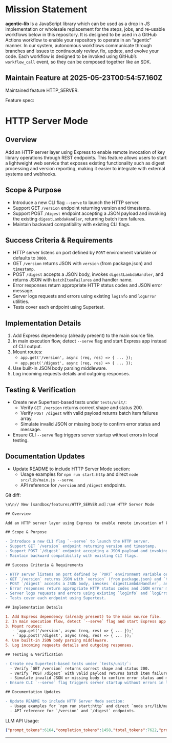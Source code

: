 # Mission Statement

**agentic‑lib** Is a JavaScript library which can be used as a drop in JS implementation or wholesale replacement for 
the steps, jobs, and re-usable workflows below in this repository. It is designed to be used in a GitHub Actions 
workflow to enable your repository to operate in an “agentic” manner. In our system, autonomous workflows communicate
through branches and issues to continuously review, fix, update, and evolve your code. Each workflow is designed to be
invoked using GitHub’s `workflow_call` event, so they can be composed together like an SDK.
## Maintain Feature at 2025-05-23T00:54:57.160Z

Maintained feature HTTP_SERVER.

Feature spec:

# HTTP Server Mode

## Overview

Add an HTTP server layer using Express to enable remote invocation of key library operations through REST endpoints. This feature allows users to start a lightweight web service that exposes existing functionality such as digest processing and version reporting, making it easier to integrate with external systems and webhooks.

## Scope & Purpose

- Introduce a new CLI flag `--serve` to launch the HTTP server.
- Support GET `/version` endpoint returning version and timestamp.
- Support POST `/digest` endpoint accepting a JSON payload and invoking the existing `digestLambdaHandler`, returning batch item failures.
- Maintain backward compatibility with existing CLI flags.

## Success Criteria & Requirements

- HTTP server listens on port defined by `PORT` environment variable or defaults to `3000`.
- GET `/version` returns JSON with `version` (from package.json) and `timestamp`.
- POST `/digest` accepts a JSON body, invokes `digestLambdaHandler`, and returns JSON with `batchItemFailures` and handler name.
- Error responses return appropriate HTTP status codes and JSON error message.
- Server logs requests and errors using existing `logInfo` and `logError` utilities.
- Tests cover each endpoint using Supertest.

## Implementation Details

1. Add Express dependency (already present) to the main source file.
2. In main execution flow, detect `--serve` flag and start Express app instead of CLI output.
3. Mount routes:
   - `app.get('/version', async (req, res) => { ... });`
   - `app.post('/digest', async (req, res) => { ... });`
4. Use built-in JSON body parsing middleware.
5. Log incoming requests details and outgoing responses.

## Testing & Verification

- Create new Supertest-based tests under `tests/unit/`:
  - Verify `GET /version` returns correct shape and status 200.
  - Verify `POST /digest` with valid payload returns batch item failures array.
  - Simulate invalid JSON or missing body to confirm error status and message.
- Ensure CLI `--serve` flag triggers server startup without errors in local testing.

## Documentation Updates

- Update README to include HTTP Server Mode section:
  - Usage examples for `npm run start:http` and direct `node src/lib/main.js --serve`.
  - API reference for `/version` and `/digest` endpoints.


Git diff:

```diff
\n\n// New [sandbox/features/HTTP_SERVER.md]:\n# HTTP Server Mode

## Overview

Add an HTTP server layer using Express to enable remote invocation of key library operations through REST endpoints. This feature allows users to start a lightweight web service that exposes existing functionality such as digest processing and version reporting, making it easier to integrate with external systems and webhooks.

## Scope & Purpose

- Introduce a new CLI flag `--serve` to launch the HTTP server.
- Support GET `/version` endpoint returning version and timestamp.
- Support POST `/digest` endpoint accepting a JSON payload and invoking the existing `digestLambdaHandler`, returning batch item failures.
- Maintain backward compatibility with existing CLI flags.

## Success Criteria & Requirements

- HTTP server listens on port defined by `PORT` environment variable or defaults to `3000`.
- GET `/version` returns JSON with `version` (from package.json) and `timestamp`.
- POST `/digest` accepts a JSON body, invokes `digestLambdaHandler`, and returns JSON with `batchItemFailures` and handler name.
- Error responses return appropriate HTTP status codes and JSON error message.
- Server logs requests and errors using existing `logInfo` and `logError` utilities.
- Tests cover each endpoint using Supertest.

## Implementation Details

1. Add Express dependency (already present) to the main source file.
2. In main execution flow, detect `--serve` flag and start Express app instead of CLI output.
3. Mount routes:
   - `app.get('/version', async (req, res) => { ... });`
   - `app.post('/digest', async (req, res) => { ... });`
4. Use built-in JSON body parsing middleware.
5. Log incoming requests details and outgoing responses.

## Testing & Verification

- Create new Supertest-based tests under `tests/unit/`:
  - Verify `GET /version` returns correct shape and status 200.
  - Verify `POST /digest` with valid payload returns batch item failures array.
  - Simulate invalid JSON or missing body to confirm error status and message.
- Ensure CLI `--serve` flag triggers server startup without errors in local testing.

## Documentation Updates

- Update README to include HTTP Server Mode section:
  - Usage examples for `npm run start:http` and direct `node src/lib/main.js --serve`.
  - API reference for `/version` and `/digest` endpoints.
```

LLM API Usage:

```json
{"prompt_tokens":6164,"completion_tokens":1458,"total_tokens":7622,"prompt_tokens_details":{"cached_tokens":0,"audio_tokens":0},"completion_tokens_details":{"reasoning_tokens":896,"audio_tokens":0,"accepted_prediction_tokens":0,"rejected_prediction_tokens":0}}
```
---

